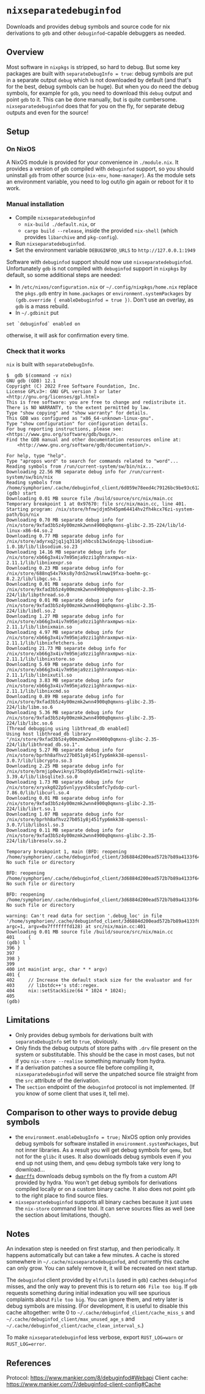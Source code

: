 <!--
SPDX-FileCopyrightText: 2023 Guillaume Girol <symphorien+git@xlumurb.eu>

SPDX-License-Identifier: CC0-1.0
-->

# `nixseparatedebuginfod`

Downloads and provides debug symbols and source code for nix derivations to `gdb` and other `debuginfod`-capable debuggers as needed.

## Overview

Most software in `nixpkgs` is stripped, so hard to debug. But some key packages are built with `separateDebugInfo = true`: debug symbols are put in a separate output `debug` which is not downloaded by default (and that's for the best, debug symbols can be huge). But when you do need the debug symbols, for example for `gdb`, you need to download this `debug` output and point `gdb` to it. This can be done manually, but is quite cumbersome. `nixseparatedebuginfod` does that for you on the fly, for separate debug outputs and even for the source!

## Setup

### On NixOS

A NixOS module is provided for your convenience in `./module.nix`.
It provides a version of `gdb` compiled with `debuginfod` support, so you should uninstall `gdb` from other source (`nix-env`, `home-manager`).
As the module sets an environment variable, you need to log out/lo gin again or reboot for it to work.


### Manual installation

- Compile `nixseparatedebuginfod`
  - `nix-build ./default.nix`, or
  - `cargo build --release`, inside the provided `nix-shell` (which provides `libarchive` and `pkg-config`).
- Run `nixseparatedebuginfod`.
- Set the environment variable `DEBUGINFOD_URLS` to `http://127.0.0.1:1949`

Software with `debuginfod` support should now use `nixseparatedebuginfod`. Unfortunately `gdb` is not compiled with `debuginfod` support in `nixpkgs` by default, so some additional steps are needed:
- In `/etc/nixos/configuration.nix` or `~/.config/nixpkgs/home.nix` replace the `pkgs.gdb` entry in `home.packages` or `environment.systemPackages` by `(gdb.override { enableDebuginfod = true })`. Don't use an overlay, as `gdb` is a mass rebuild.
- In `~/.gdbinit` put
```
set `debuginfod` enabled on
```
otherwise, it will ask for confirmation every time.

### Check that it works

`nix` is built with `separateDebugInfo`.
```commands
$  gdb $(command -v nix)
GNU gdb (GDB) 12.1
Copyright (C) 2022 Free Software Foundation, Inc.
License GPLv3+: GNU GPL version 3 or later <http://gnu.org/licenses/gpl.html>
This is free software: you are free to change and redistribute it.
There is NO WARRANTY, to the extent permitted by law.
Type "show copying" and "show warranty" for details.
This GDB was configured as "x86_64-unknown-linux-gnu".
Type "show configuration" for configuration details.
For bug reporting instructions, please see:
<https://www.gnu.org/software/gdb/bugs/>.
Find the GDB manual and other documentation resources online at:
    <http://www.gnu.org/software/gdb/documentation/>.

For help, type "help".
Type "apropos word" to search for commands related to "word"...
Reading symbols from /run/current-system/sw/bin/nix...
Downloading 22.56 MB separate debug info for /run/current-system/sw/bin/nix
Reading symbols from /home/symphorien/.cache/debuginfod_client/6d059e78eed4c79126bc9be93c612f9149a8deea/debuginfo...
(gdb) start
Downloading 0.01 MB source file /build/source/src/nix/main.cc
Temporary breakpoint 1 at 0x97670: file src/nix/main.cc, line 401.
Starting program: /nix/store/hfnwjdjm5h45pm64414hv2fh4kcx76zi-system-path/bin/nix
Downloading 0.70 MB separate debug info for /nix/store/9xfad3b5z4y00mzmk2wnn4900q0qmxns-glibc-2.35-224/lib/ld-linux-x86-64.so.2
Downloading 0.77 MB separate debug info for /nix/store/adyrxq2jq1jq3116jxhbcsb13wi6nzpq-libsodium-1.0.18/lib/libsodium.so.23
Downloading 14.16 MB separate debug info for /nix/store/xb66g3x4iv7m95mja9zzi1ghhraxmpws-nix-2.11.1/lib/libnixexpr.so
Downloading 0.23 MB separate debug info for /nix/store/688nq54x7kks8y7dn52nwsklnww19fxa-boehm-gc-8.2.2/lib/libgc.so.1
Downloading 0.01 MB separate debug info for /nix/store/9xfad3b5z4y00mzmk2wnn4900q0qmxns-glibc-2.35-224/lib/libpthread.so.0
Downloading 0.01 MB separate debug info for /nix/store/9xfad3b5z4y00mzmk2wnn4900q0qmxns-glibc-2.35-224/lib/libdl.so.2
Downloading 1.27 MB separate debug info for /nix/store/xb66g3x4iv7m95mja9zzi1ghhraxmpws-nix-2.11.1/lib/libnixmain.so
Downloading 4.97 MB separate debug info for /nix/store/xb66g3x4iv7m95mja9zzi1ghhraxmpws-nix-2.11.1/lib/libnixfetchers.so
Downloading 21.73 MB separate debug info for /nix/store/xb66g3x4iv7m95mja9zzi1ghhraxmpws-nix-2.11.1/lib/libnixstore.so
Downloading 5.69 MB separate debug info for /nix/store/xb66g3x4iv7m95mja9zzi1ghhraxmpws-nix-2.11.1/lib/libnixutil.so
Downloading 3.83 MB separate debug info for /nix/store/xb66g3x4iv7m95mja9zzi1ghhraxmpws-nix-2.11.1/lib/libnixcmd.so
Downloading 0.89 MB separate debug info for /nix/store/9xfad3b5z4y00mzmk2wnn4900q0qmxns-glibc-2.35-224/lib/libm.so.6
Downloading 5.36 MB separate debug info for /nix/store/9xfad3b5z4y00mzmk2wnn4900q0qmxns-glibc-2.35-224/lib/libc.so.6
[Thread debugging using libthread_db enabled]
Using host libthread_db library "/nix/store/9xfad3b5z4y00mzmk2wnn4900q0qmxns-glibc-2.35-224/lib/libthread_db.so.1".
Downloading 5.27 MB separate debug info for /nix/store/bprhh8afhvz27b051y8j451fyp6mkk38-openssl-3.0.7/lib/libcrypto.so.3
Downloading 2.25 MB separate debug info for /nix/store/brmjip0wviknyi75bqddyda45m1rnw2i-sqlite-3.39.4/lib/libsqlite3.so.0
Downloading 1.73 MB separate debug info for /nix/store/xryxkg022p5vnlyyyx58csbmfc7ydsdp-curl-7.86.0/lib/libcurl.so.4
Downloading 0.01 MB separate debug info for /nix/store/9xfad3b5z4y00mzmk2wnn4900q0qmxns-glibc-2.35-224/lib/librt.so.1
Downloading 1.07 MB separate debug info for /nix/store/bprhh8afhvz27b051y8j451fyp6mkk38-openssl-3.0.7/lib/libssl.so.3
Downloading 0.11 MB separate debug info for /nix/store/9xfad3b5z4y00mzmk2wnn4900q0qmxns-glibc-2.35-224/lib/libresolv.so.2

Temporary breakpoint 1, main (BFD: reopening /home/symphorien/.cache/debuginfod_client/3d6884d200ead572b7b89a4133f645c7a3c039ed/debuginfo: No such file or directory

BFD: reopening /home/symphorien/.cache/debuginfod_client/3d6884d200ead572b7b89a4133f645c7a3c039ed/debuginfo: No such file or directory

BFD: reopening /home/symphorien/.cache/debuginfod_client/3d6884d200ead572b7b89a4133f645c7a3c039ed/debuginfo: No such file or directory

warning: Can't read data for section '.debug_loc' in file '/home/symphorien/.cache/debuginfod_client/3d6884d200ead572b7b89a4133f645c7a3c039ed/debuginfo'
argc=1, argv=0x7fffffffd128) at src/nix/main.cc:401
Downloading 0.01 MB source file /build/source/src/nix/main.cc
401     {
(gdb) l
396	}
397
398	}
399
400	int main(int argc, char * * argv)
401	{
402	    // Increase the default stack size for the evaluator and for
403	    // libstdc++'s std::regex.
404	    nix::setStackSize(64 * 1024 * 1024);
405
(gdb)
```

## Limitations
- Only provides debug symbols for derivations built with `separateDebugInfo` set to `true`, obviously.
- Only finds the debug outputs of store paths with `.drv` file present on the system or substitutable. This should be the case in most cases, but not if you `nix-store --realise` something manually from hydra.
- If a derivation patches a source file before compiling it, `nixseparatedebuginfod` will serve the unpatched source file straight from the `src` attribute of the derivation.
- The `section` endpoint of the `debuginfod` protocol is not implemented. (If you know of some client that uses it, tell me).

## Comparison to other ways to provide debug symbols
- the `environment.enableDebugInfo = true;` NixOS option only provides debug symbols for software installed in `environment.systemPackages`, but not inner libraries. As a result you will get debug symbols for `qemu`, but not for the `glibc` it uses. It also downloads debug symbols even if you end up not using them, and `qemu` debug symbols take very long to download...
- [`dwarffs`](https://github.com/edolstra/dwarffs) downloads debug symbols on the fly from a custom API provided by hydra. You won't get debug symbols for derivations compiled locally or on a custom binary cache. It also does not point `gdb` to the right place to find source files.
- `nixseparatedebuginfod` supports all binary caches because it just uses the `nix-store` command line tool. It can serve sources files as well (see the section about limitations, though).

## Notes

An indexation step is needed on first startup, and then periodically. It happens automatically but can take a few minutes. A cache is stored somewhere in `~/.cache/nixseparatedebuginfod`, and currently this cache can only grow. You can safely remove it, it will be recreated on next startup.

The `debuginfod` client provided by `elfutils` (used in `gdb`) caches `debuginfod` misses, and the only way to prevent this is to return `406 File too big`. If `gdb` requests something during initial indexation you will see spurious complaints about `File too big`. You can ignore them, and retry later is debug symbols are missing.
(For development, it is useful to disable this cache altogether:
write 0 to `~/.cache/debuginfod_client/cache_miss_s` and `~/.cache/debuginfod_client/max_unused_age_s` and `~/.cache/debuginfod_client/cache_clean_interval_s`.)

To make `nixseparatedebuginfod` less verbose, export `RUST_LOG=warn` or `RUST_LOG=error`.

## References
Protocol: <https://www.mankier.com/8/debuginfod#Webapi>
Client cache: <https://www.mankier.com/7/debuginfod-client-config#Cache>
